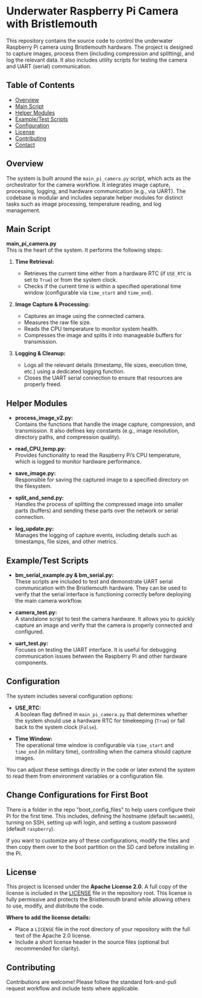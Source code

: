 # Underwater Raspberry Pi Camera with Bristlemouth 

This repository contains the source code to control the underwater Raspberry Pi camera using Bristlemouth hardware. The project is designed to capture images, process them (including compression and splitting), and log the relevant data. It also includes utility scripts for testing the camera and UART (serial) communication.

## Table of Contents

- [Overview](#overview)
- [Main Script](#main-script)
- [Helper Modules](#helper-modules)
- [Example/Test Scripts](#exampletest-scripts)
- [Configuration](#configuration)
- [License](#license)
- [Contributing](#contributing)
- [Contact](#contact)

## Overview

The system is built around the `main_pi_camera.py` script, which acts as the orchestrator for the camera workflow. It integrates image capture, processing, logging, and hardware communication (e.g., via UART). The codebase is modular and includes separate helper modules for distinct tasks such as image processing, temperature reading, and log management.

## Main Script

**main_pi_camera.py**  
This is the heart of the system. It performs the following steps:

1. **Time Retrieval:**  
   - Retrieves the current time either from a hardware RTC (if `USE_RTC` is set to `True`) or from the system clock.
   - Checks if the current time is within a specified operational time window (configurable via `time_start` and `time_end`).

2. **Image Capture & Processing:**  
   - Captures an image using the connected camera.
   - Measures the raw file size.
   - Reads the CPU temperature to monitor system health.
   - Compresses the image and splits it into manageable buffers for transmission.

3. **Logging & Cleanup:**  
   - Logs all the relevant details (timestamp, file sizes, execution time, etc.) using a dedicated logging function.
   - Closes the UART serial connection to ensure that resources are properly freed.

## Helper Modules

- **process_image_v2.py:**  
  Contains the functions that handle the image capture, compression, and transmission. It also defines key constants (e.g., image resolution, directory paths, and compression quality).

- **read_CPU_temp.py:**  
  Provides functionality to read the Raspberry Pi’s CPU temperature, which is logged to monitor hardware performance.

- **save_image.py:**  
  Responsible for saving the captured image to a specified directory on the filesystem.

- **split_and_send.py:**  
  Handles the process of splitting the compressed image into smaller parts (buffers) and sending these parts over the network or serial connection.

- **log_update.py:**  
  Manages the logging of capture events, including details such as timestamps, file sizes, and other metrics.

## Example/Test Scripts

- **bm_serial_example.py & bm_serial.py:**  
  These scripts are included to test and demonstrate UART serial communication with the Bristlemouth hardware. They can be used to verify that the serial interface is functioning correctly before deploying the main camera workflow.

- **camera_test.py:**  
  A standalone script to test the camera hardware. It allows you to quickly capture an image and verify that the camera is properly connected and configured.

- **uart_test.py:**  
  Focuses on testing the UART interface. It is useful for debugging communication issues between the Raspberry Pi and other hardware components.

## Configuration

The system includes several configuration options:

- **USE_RTC:**  
  A boolean flag defined in `main_pi_camera.py` that determines whether the system should use a hardware RTC for timekeeping (`True`) or fall back to the system clock (`False`).

- **Time Window:**  
  The operational time window is configurable via `time_start` and `time_end` (in military time), controlling when the camera should capture images.

You can adjust these settings directly in the code or later extend the system to read them from environment variables or a configuration file.

## Change Configurations for First Boot
There is a folder in the repo "boot_config_files" to help users configure their Pi for the first time. This includes, defining the hostname (default `bmcam005`), turning on SSH, setting up wifi login, and setting a custom password (default `raspberry`). 

If you want to customize any of these configurations, modify the files and then copy them over to the boot partition on the SD card before installing in the Pi.
## License

This project is licensed under the **Apache License 2.0**. A full copy of the license is included in the [LICENSE](LICENSE) file in the repository root. This license is fully permissive and protects the Bristlemouth brand while allowing others to use, modify, and distribute the code.

**Where to add the license details:**
- Place a `LICENSE` file in the root directory of your repository with the full text of the Apache 2.0 license.
- Include a short license header in the source files (optional but recommended for clarity).

## Contributing

Contributions are welcome! Please follow the standard fork-and-pull request workflow and include tests where applicable.

